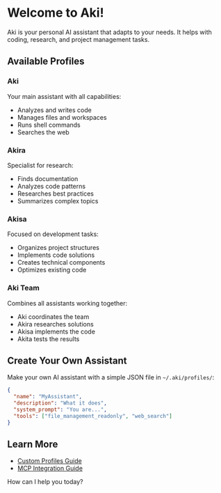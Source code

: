 # Welcome to Aki!

Aki is your personal AI assistant that adapts to your needs. It helps with coding, research, and project management tasks.

## Available Profiles

### Aki
Your main assistant with all capabilities:
- Analyzes and writes code
- Manages files and workspaces
- Runs shell commands
- Searches the web

### Akira
Specialist for research:
- Finds documentation
- Analyzes code patterns
- Researches best practices
- Summarizes complex topics

### Akisa
Focused on development tasks:
- Organizes project structures
- Implements code solutions
- Creates technical components
- Optimizes existing code

### Aki Team
Combines all assistants working together:
- Aki coordinates the team
- Akira researches solutions
- Akisa implements the code
- Akita tests the results

## Create Your Own Assistant

Make your own AI assistant with a simple JSON file in `~/.aki/profiles/`:

```json
{
  "name": "MyAssistant",
  "description": "What it does",
  "system_prompt": "You are...",
  "tools": ["file_management_readonly", "web_search"]
}
```

## Learn More

- [Custom Profiles Guide](https://github.com/Aki-community/aki/blob/main/docs/custom_profiles.md)
- [MCP Integration Guide](https://github.com/Aki-community/aki/blob/main/docs/mcp_guide.md)

How can I help you today?